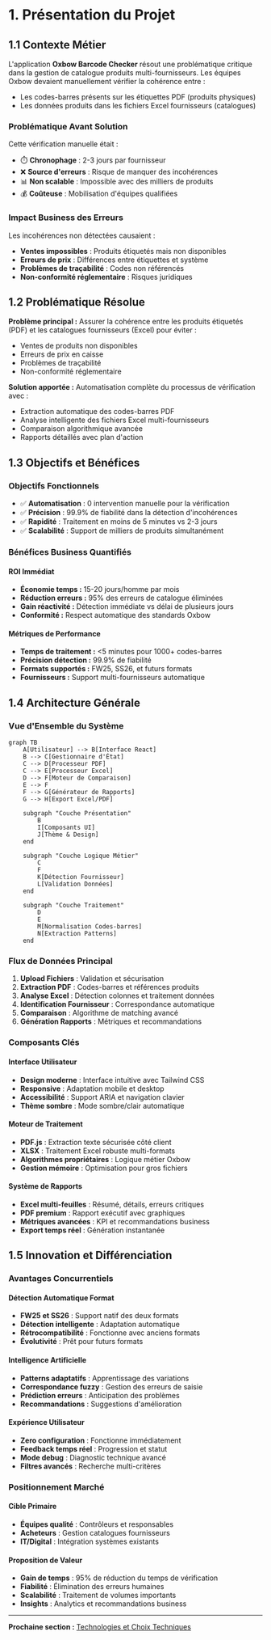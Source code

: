 # 1. Présentation du Projet

## 1.1 Contexte Métier

L'application **Oxbow Barcode Checker** résout une problématique critique dans la gestion de catalogue produits multi-fournisseurs. Les équipes Oxbow devaient manuellement vérifier la cohérence entre :
- Les codes-barres présents sur les étiquettes PDF (produits physiques)
- Les données produits dans les fichiers Excel fournisseurs (catalogues)

### Problématique Avant Solution

Cette vérification manuelle était :
- ⏱️ **Chronophage** : 2-3 jours par fournisseur
- ❌ **Source d'erreurs** : Risque de manquer des incohérences
- 📊 **Non scalable** : Impossible avec des milliers de produits
- 💰 **Coûteuse** : Mobilisation d'équipes qualifiées

### Impact Business des Erreurs

Les incohérences non détectées causaient :
- **Ventes impossibles** : Produits étiquetés mais non disponibles
- **Erreurs de prix** : Différences entre étiquettes et système
- **Problèmes de traçabilité** : Codes non référencés
- **Non-conformité réglementaire** : Risques juridiques

## 1.2 Problématique Résolue

**Problème principal :** Assurer la cohérence entre les produits étiquetés (PDF) et les catalogues fournisseurs (Excel) pour éviter :
- Ventes de produits non disponibles
- Erreurs de prix en caisse
- Problèmes de traçabilité
- Non-conformité réglementaire

**Solution apportée :** Automatisation complète du processus de vérification avec :
- Extraction automatique des codes-barres PDF
- Analyse intelligente des fichiers Excel multi-fournisseurs
- Comparaison algorithmique avancée
- Rapports détaillés avec plan d'action

## 1.3 Objectifs et Bénéfices

### Objectifs Fonctionnels
- ✅ **Automatisation** : 0 intervention manuelle pour la vérification
- ✅ **Précision** : 99.9% de fiabilité dans la détection d'incohérences
- ✅ **Rapidité** : Traitement en moins de 5 minutes vs 2-3 jours
- ✅ **Scalabilité** : Support de milliers de produits simultanément

### Bénéfices Business Quantifiés

#### ROI Immédiat
- **Économie temps :** 15-20 jours/homme par mois
- **Réduction erreurs :** 95% des erreurs de catalogue éliminées
- **Gain réactivité :** Détection immédiate vs délai de plusieurs jours
- **Conformité :** Respect automatique des standards Oxbow

#### Métriques de Performance
- **Temps de traitement :** <5 minutes pour 1000+ codes-barres
- **Précision détection :** 99.9% de fiabilité
- **Formats supportés :** FW25, SS26, et futurs formats
- **Fournisseurs :** Support multi-fournisseurs automatique

## 1.4 Architecture Générale

### Vue d'Ensemble du Système

```mermaid
graph TB
    A[Utilisateur] --> B[Interface React]
    B --> C[Gestionnaire d'État]
    C --> D[Processeur PDF]
    C --> E[Processeur Excel]
    D --> F[Moteur de Comparaison]
    E --> F
    F --> G[Générateur de Rapports]
    G --> H[Export Excel/PDF]
    
    subgraph "Couche Présentation"
        B
        I[Composants UI]
        J[Thème & Design]
    end
    
    subgraph "Couche Logique Métier"
        C
        F
        K[Détection Fournisseur]
        L[Validation Données]
    end
    
    subgraph "Couche Traitement"
        D
        E
        M[Normalisation Codes-barres]
        N[Extraction Patterns]
    end
```

### Flux de Données Principal

1. **Upload Fichiers** : Validation et sécurisation
2. **Extraction PDF** : Codes-barres et références produits
3. **Analyse Excel** : Détection colonnes et traitement données
4. **Identification Fournisseur** : Correspondance automatique
5. **Comparaison** : Algorithme de matching avancé
6. **Génération Rapports** : Métriques et recommandations

### Composants Clés

#### Interface Utilisateur
- **Design moderne** : Interface intuitive avec Tailwind CSS
- **Responsive** : Adaptation mobile et desktop
- **Accessibilité** : Support ARIA et navigation clavier
- **Thème sombre** : Mode sombre/clair automatique

#### Moteur de Traitement
- **PDF.js** : Extraction texte sécurisée côté client
- **XLSX** : Traitement Excel robuste multi-formats
- **Algorithmes propriétaires** : Logique métier Oxbow
- **Gestion mémoire** : Optimisation pour gros fichiers

#### Système de Rapports
- **Excel multi-feuilles** : Résumé, détails, erreurs critiques
- **PDF premium** : Rapport exécutif avec graphiques
- **Métriques avancées** : KPI et recommandations business
- **Export temps réel** : Génération instantanée

## 1.5 Innovation et Différenciation

### Avantages Concurrentiels

#### Détection Automatique Format
- **FW25 et SS26** : Support natif des deux formats
- **Détection intelligente** : Adaptation automatique
- **Rétrocompatibilité** : Fonctionne avec anciens formats
- **Évolutivité** : Prêt pour futurs formats

#### Intelligence Artificielle
- **Patterns adaptatifs** : Apprentissage des variations
- **Correspondance fuzzy** : Gestion des erreurs de saisie
- **Prédiction erreurs** : Anticipation des problèmes
- **Recommandations** : Suggestions d'amélioration

#### Expérience Utilisateur
- **Zero configuration** : Fonctionne immédiatement
- **Feedback temps réel** : Progression et statut
- **Mode debug** : Diagnostic technique avancé
- **Filtres avancés** : Recherche multi-critères

### Positionnement Marché

#### Cible Primaire
- **Équipes qualité** : Contrôleurs et responsables
- **Acheteurs** : Gestion catalogues fournisseurs
- **IT/Digital** : Intégration systèmes existants

#### Proposition de Valeur
- **Gain de temps** : 95% de réduction du temps de vérification
- **Fiabilité** : Élimination des erreurs humaines
- **Scalabilité** : Traitement de volumes importants
- **Insights** : Analytics et recommandations business

---

**Prochaine section :** [Technologies et Choix Techniques](./02-technologies-choix-techniques.md)
